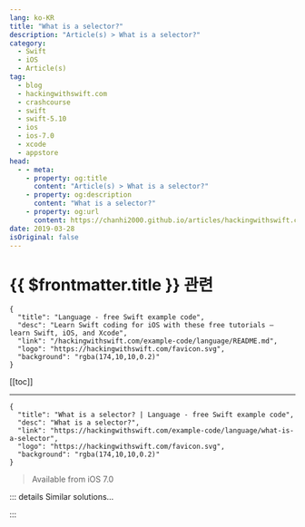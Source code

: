 ```yaml
---
lang: ko-KR
title: "What is a selector?"
description: "Article(s) > What is a selector?"
category:
  - Swift
  - iOS
  - Article(s)
tag: 
  - blog
  - hackingwithswift.com
  - crashcourse
  - swift
  - swift-5.10
  - ios
  - ios-7.0
  - xcode
  - appstore
head:
  - - meta:
    - property: og:title
      content: "Article(s) > What is a selector?"
    - property: og:description
      content: "What is a selector?"
    - property: og:url
      content: https://chanhi2000.github.io/articles/hackingwithswift.com/example-code/language/what-is-a-selector.html
date: 2019-03-28
isOriginal: false
---
```


# {{ $frontmatter.title }} 관련

```component VPCard
{
  "title": "Language - free Swift example code",
  "desc": "Learn Swift coding for iOS with these free tutorials – learn Swift, iOS, and Xcode",
  "link": "/hackingwithswift.com/example-code/language/README.md",
  "logo": "https://hackingwithswift.com/favicon.svg",
  "background": "rgba(174,10,10,0.2)"
}
```

[[toc]]

---

```component VPCard
{
  "title": "What is a selector? | Language - free Swift example code",
  "desc": "What is a selector?",
  "link": "https://hackingwithswift.com/example-code/language/what-is-a-selector",
  "logo": "https://hackingwithswift.com/favicon.svg",
  "background": "rgba(174,10,10,0.2)"
}
```

> Available from iOS 7.0

<!-- TODO: 작성 -->

<!-- 
Selectors are effectively the names of methods on an object or struct, and they are used to execute some code at runtime. They were common in Objective-C, but the earliest versions of Swift didn't include some core selector functionality so their use declined for a while. That functionality (things like `performSelector(inBackground:)`) has since been restored.

In Swift, selectors are most commonly found when working with the target/action paradigm that you find in classes such as `Timer` and `UIBarButtonItem`. For example, when you create a timer you need to tell it who to notify when the timer fires (the target) and what selector should be called (the action). The same goes for bar button items: when the button is tapped, what selector should be called, and on what object?

-->

::: details Similar solutions…

<!--
/example-code/language/how-to-fix-argument-of-selector-refers-to-instance-method-that-is-not-exposed-to-objective-c">How to fix “argument of #selector refers to instance method that is not exposed to Objective-C” 
/example-code/system/how-to-cancel-a-delayed-perform-call">How to cancel a delayed perform() call 
/example-code/uikit/how-to-use-uikeycommand-to-add-keyboard-shortcuts">How to use UIKeyCommand to add keyboard shortcuts 
/example-code/uikit/how-to-adjust-a-uiscrollview-to-fit-the-keyboard">How to adjust a UIScrollView to fit the keyboard 
/example-code/uikit/how-to-add-a-bar-button-to-a-navigation-bar">How to add a bar button to a navigation bar</a>
-->

:::

